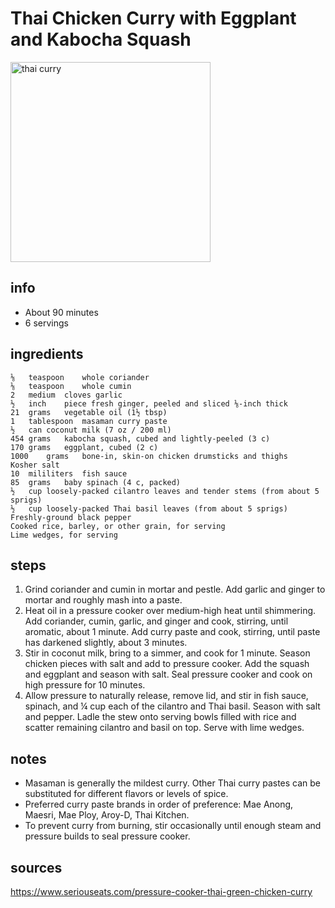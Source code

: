 # Thai Chicken Curry with Eggplant and Kabocha Squash
<img src="https://www.seriouseats.com/thmb/jv5trsF4NGPZf3_weFk0UGF7PFQ=/610x343/smart/filters:no_upscale()/__opt__aboutcom__coeus__resources__content_migration__serious_eats__seriouseats.com__recipes__images__2014__04__20140402-pressure-cooker-thai-chicken-squash-eggplant-spinach-curry-08-edit-8473c1e06bad471b81802b77889aaba5.jpg" alt="thai curry" width="320"/>

## info  
* About 90 minutes
* 6 servings

## ingredients  
```
⅛	teaspoon	whole coriander
⅛	teaspoon	whole cumin
2	medium	cloves garlic
½	inch	piece fresh ginger, peeled and sliced ⅛-inch thick
21	grams	vegetable oil (1½ tbsp)
1	tablespoon	masaman curry paste
½	can	coconut milk (7 oz / 200 ml)
454	grams	kabocha squash, cubed and lightly-peeled (3 c)
170	grams	eggplant, cubed (2 c)
1000	grams	bone-in, skin-on chicken drumsticks and thighs
Kosher salt
10	mililiters	fish sauce
85	grams	baby spinach (4 c, packed)
½	cup	loosely-packed cilantro leaves and tender stems (from about 5 sprigs)
½	cup	loosely-packed Thai basil leaves (from about 5 sprigs)
Freshly-ground black pepper
Cooked rice, barley, or other grain, for serving
Lime wedges, for serving
```

## steps  
1. Grind coriander and cumin in mortar and pestle. Add garlic and ginger to mortar and roughly mash into a paste.
2. Heat oil in a pressure cooker over medium-high heat until shimmering. Add coriander, cumin, garlic, and ginger and cook, stirring, until aromatic, about 1 minute. Add curry paste and cook, stirring, until paste has darkened slightly, about 3 minutes.
2. Stir in coconut milk, bring to a simmer, and cook for 1 minute. Season chicken pieces with salt and add to pressure cooker. Add the squash and eggplant and season with salt. Seal pressure cooker and cook on high pressure for 10 minutes.
3. Allow pressure to naturally release, remove lid, and stir in fish sauce, spinach, and ¼ cup each of the cilantro and Thai basil. Season with salt and pepper. Ladle the stew onto serving bowls filled with rice and scatter remaining cilantro and basil on top. Serve with lime wedges.



## notes  
* Masaman is generally the mildest curry. Other Thai curry pastes can be substituted for different flavors or levels of spice.
* Preferred curry paste brands in order of preference: Mae Anong, Maesri, Mae Ploy, Aroy-D, Thai Kitchen.
* To prevent curry from burning, stir occasionally until enough steam and pressure builds to seal pressure cooker.

## sources   
https://www.seriouseats.com/pressure-cooker-thai-green-chicken-curry
